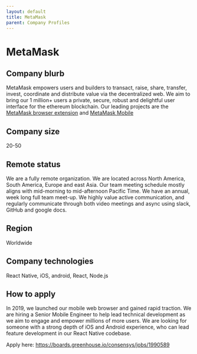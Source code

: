 ```yaml
---
layout: default
title: MetaMask
parent: Company Profiles
---
```


# MetaMask

## Company blurb

MetaMask empowers users and builders to transact, raise, share, transfer, invest, coordinate and distribute value via the decentralized web. We aim to bring our 1 million+ users a private, secure, robust and delightful user interface for the ethereum blockchain. Our leading projects are the [MetaMask browser extension](https://github.com/MetaMask/metamask-extension/) and [MetaMask Mobile](https://github.com/MetaMask/metamask-mobile)

## Company size

20-50

## Remote status

We are a fully remote organization. We are located across North America, South America, Europe and east Asia. Our team meeting schedule mostly aligns with mid-morning to mid-afternoon Pacific Time. We have an annual, week long full team meet-up. We highly value active communication, and regularly communicate through both video meetings and async using slack, GitHub and google docs. 

## Region

Worldwide

## Company technologies

React Native, iOS, android, React, Node.js

## How to apply

In 2019, we launched our mobile web browser and gained rapid traction. We are hiring a Senior Mobile Engineer to help lead technical development as we aim to engage and empower millions of more users. We are looking for someone with a strong depth of iOS and Android experience, who can lead feature development in our React Native codebase.

Apply here: https://boards.greenhouse.io/consensys/jobs/1990589
